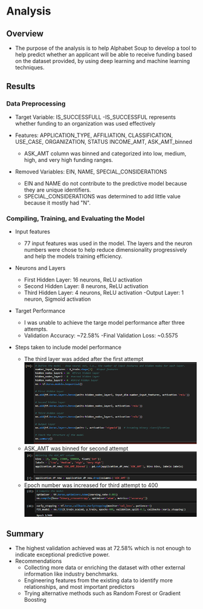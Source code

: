 # Analysis #

## Overview ## 
- The purpose of the analysis is to help Alphabet Soup to develop a tool to help predict whether an applicant will be able to receive funding based on the dataset provided, by using deep learning and machine learning techniques. 

## Results ##

### Data Preprocessing ###

- Target Variable: IS_SUCCESSFULL
	-IS_SUCCESSFUL represents whether funding to an organization was used effectively


- Features: APPLICATION_TYPE, AFFILIATION, CLASSIFICATION, USE_CASE, ORGANIZATION, STATUS INCOME_AMT, ASK_AMT_binned
	- ASK_AMT column was binned and categorized into low, medium, high, and very high funding ranges. 

- Removed Variables: EIN, NAME, SPECIAL_CONSIDERATIONS
	- EIN and NAME do not contribute to the predictive model because they are unique identifiers.
	- SPECIAL_CONSIDERATIONS was determined to add little value because it mostly had "N".

### Compiling, Training, and Evaluating the Model ###

- Input features
	- 77 input features was used in the model. The layers and the neuron numbers were chose to help reduce dimensionality progressively and help the models training efficiency. 
- Neurons and Layers
	- First Hidden Layer: 16 neurons, ReLU activation
	- Second Hidden Layer: 8 neurons, ReLU activation
	- Third Hidden Layer: 4 neurons, ReLU activation
	-Output Layer: 1 neuron, Sigmoid activation 

- Target Performance
	- I was unable to achieve the targe model performance after three attempts. 
	- Validation Accuracy: ~72.58%
	-Final Validation Loss: ~0.5575


- Steps taken to include model performance
	- The third layer was added after the first attempt
![alt text](https://github.com/deangelica23/Deep-Learning-Challenge/blob/main/Layers%20addition.png)
	- ASK_AMT was binned for second attempt
![alt text](https://github.com/deangelica23/Deep-Learning-Challenge/blob/main/Bins%20addition.png)
	- Epoch number was increased for third attempt to 400 
![alt text](https://github.com/deangelica23/Deep-Learning-Challenge/blob/main/adding%20epochs%20.png)
## Summary ##
- The highest validation achieved was at 72.58% which is not enough to indicate exceptional predictive power. 
- Recommendations
	- Collecting more data or enriching the dataset with other external information like industry benchmarks. 
	- Engineering features from the existing data to identify more relationships, and most important predictors
	- Trying alternative methods such as Random Forest or Gradient Boosting